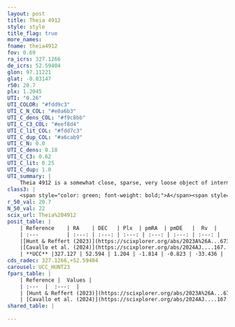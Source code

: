 ```yaml
---
layout: post
title: Theia 4912
style: style
title_flag: true
more_names: 
fname: theia4912
fov: 0.69
ra_icrs: 327.1266
de_icrs: 52.59404
glon: 97.11221
glat: -0.83147
r50: 20.7
plx: 1.2045
UTI: "0.26"
UTI_COLOR: "#fdd9c3"
UTI_C_N_COL: "#e0a6b3"
UTI_C_dens_COL: "#f9c8bb"
UTI_C_C3_COL: "#eef8d4"
UTI_C_lit_COL: "#fdd7c3"
UTI_C_dup_COL: "#a6cab9"
UTI_C_N: 0.0
UTI_C_dens: 0.18
UTI_C_C3: 0.62
UTI_C_lit: 0.25
UTI_C_dup: 1.0
UTI_summary: |
    Theia 4912 is a somewhat close, sparse, very loose object of intermediate C3 quality. It was recently reported in the literature.<br><br><span style="color: #99180f; font-weight: bold;">Warning: </span>contains less than 25 stars with <i>P>0.5</i> estimated.
class3: |
    <span style="color: green; font-weight: bold;">A</span><span style="color: red; font-weight: bold;">C</span>
r_50_val: 20.7
N_50_val: 22
scix_url: Theia%204912
posit_table: |
    | Reference    | RA    | DEC   | Plx  | pmRA  | pmDE   |  Rv  |
    | :---         | :---: | :---: | :---: | :---: | :---: | :---: |
    |[Hunt & Reffert (2023)](https://scixplorer.org/abs/2023A%26A...673A.114H) | 327.098 | 52.548 | 1.196 | -1.8 | -0.772 | -21.245 |
    |[Cavallo et al. (2024)](https://scixplorer.org/abs/2024AJ....167...12C) | 327.707 | 52.906 | 1.201 | -- | -- | -- |
    | **UCC** |327.127 | 52.594 | 1.204 | -1.814 | -0.823 | -33.436 | 
cds_radec: 327.1266,+52.59404
carousel: UCC_HUNT23
fpars_table: |
    | Reference |  Values |
    | :---  |  :---:  |
    | [Hunt & Reffert (2023)](https://scixplorer.org/abs/2023A%26A...673A.114H) | `AV50=0.885, diffAV50=1.375, MOD50=9.533, logAge50=7.916` |
    | [Cavallo et al. (2024)](https://scixplorer.org/abs/2024AJ....167...12C) | `AV50=1.1, dMod50=9.35, logAge50=8.15, [Fe/H]50=0.07` |
shared_table: |
    
---
```


